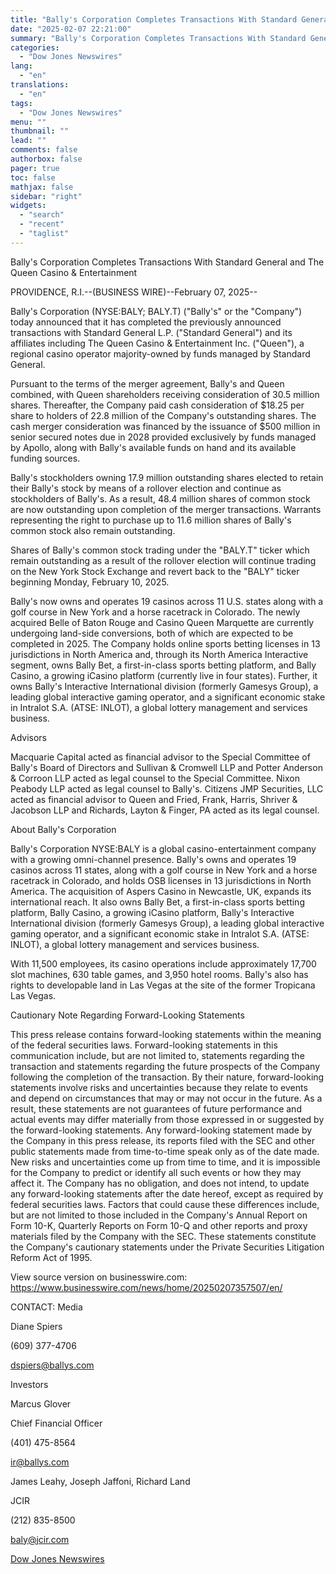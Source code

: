 ```yaml
---
title: "Bally's Corporation Completes Transactions With Standard General and The Queen Casino & Entertainment"
date: "2025-02-07 22:21:00"
summary: "Bally's Corporation Completes Transactions With Standard General and The Queen Casino &amp; EntertainmentPROVIDENCE, R.I.--(BUSINESS WIRE)--February 07, 2025--Bally's Corporation (NYSE:BALY; BALY.T) (\"Bally's\" or the \"Company\") today announced that it has completed the previously announced transactions with Standard General L.P. (\"Standard General\") and its affiliates including The Queen Casino &amp; Entertainment Inc...."
categories:
  - "Dow Jones Newswires"
lang:
  - "en"
translations:
  - "en"
tags:
  - "Dow Jones Newswires"
menu: ""
thumbnail: ""
lead: ""
comments: false
authorbox: false
pager: true
toc: false
mathjax: false
sidebar: "right"
widgets:
  - "search"
  - "recent"
  - "taglist"
---
```


Bally's Corporation Completes Transactions With Standard General and The Queen Casino & Entertainment

PROVIDENCE, R.I.--(BUSINESS WIRE)--February 07, 2025--

Bally's Corporation (NYSE:BALY; BALY.T) ("Bally's" or the "Company") today announced that it has completed the previously announced transactions with Standard General L.P. ("Standard General") and its affiliates including The Queen Casino & Entertainment Inc. ("Queen"), a regional casino operator majority-owned by funds managed by Standard General.

Pursuant to the terms of the merger agreement, Bally's and Queen combined, with Queen shareholders receiving consideration of 30.5 million shares. Thereafter, the Company paid cash consideration of $18.25 per share to holders of 22.8 million of the Company's outstanding shares. The cash merger consideration was financed by the issuance of $500 million in senior secured notes due in 2028 provided exclusively by funds managed by Apollo, along with Bally's available funds on hand and its available funding sources.

Bally's stockholders owning 17.9 million outstanding shares elected to retain their Bally's stock by means of a rollover election and continue as stockholders of Bally's. As a result, 48.4 million shares of common stock are now outstanding upon completion of the merger transactions. Warrants representing the right to purchase up to 11.6 million shares of Bally's common stock also remain outstanding.

Shares of Bally's common stock trading under the "BALY.T" ticker which remain outstanding as a result of the rollover election will continue trading on the New York Stock Exchange and revert back to the "BALY" ticker beginning Monday, February 10, 2025.

Bally's now owns and operates 19 casinos across 11 U.S. states along with a golf course in New York and a horse racetrack in Colorado. The newly acquired Belle of Baton Rouge and Casino Queen Marquette are currently undergoing land-side conversions, both of which are expected to be completed in 2025. The Company holds online sports betting licenses in 13 jurisdictions in North America and, through its North America Interactive segment, owns Bally Bet, a first-in-class sports betting platform, and Bally Casino, a growing iCasino platform (currently live in four states). Further, it owns Bally's Interactive International division (formerly Gamesys Group), a leading global interactive gaming operator, and a significant economic stake in Intralot S.A. (ATSE: INLOT), a global lottery management and services business.

Advisors

Macquarie Capital acted as financial advisor to the Special Committee of Bally's Board of Directors and Sullivan & Cromwell LLP and Potter Anderson & Corroon LLP acted as legal counsel to the Special Committee. Nixon Peabody LLP acted as legal counsel to Bally's. Citizens JMP Securities, LLC acted as financial advisor to Queen and Fried, Frank, Harris, Shriver & Jacobson LLP and Richards, Layton & Finger, PA acted as its legal counsel.

About Bally's Corporation

Bally's Corporation NYSE:BALY is a global casino-entertainment company with a growing omni-channel presence. Bally's owns and operates 19 casinos across 11 states, along with a golf course in New York and a horse racetrack in Colorado, and holds OSB licenses in 13 jurisdictions in North America. The acquisition of Aspers Casino in Newcastle, UK, expands its international reach. It also owns Bally Bet, a first-in-class sports betting platform, Bally Casino, a growing iCasino platform, Bally's Interactive International division (formerly Gamesys Group), a leading global interactive gaming operator, and a significant economic stake in Intralot S.A. (ATSE: INLOT), a global lottery management and services business.

With 11,500 employees, its casino operations include approximately 17,700 slot machines, 630 table games, and 3,950 hotel rooms. Bally's also has rights to developable land in Las Vegas at the site of the former Tropicana Las Vegas.

Cautionary Note Regarding Forward-Looking Statements

This press release contains forward-looking statements within the meaning of the federal securities laws. Forward-looking statements in this communication include, but are not limited to, statements regarding the transaction and statements regarding the future prospects of the Company following the completion of the transaction. By their nature, forward-looking statements involve risks and uncertainties because they relate to events and depend on circumstances that may or may not occur in the future. As a result, these statements are not guarantees of future performance and actual events may differ materially from those expressed in or suggested by the forward-looking statements. Any forward-looking statement made by the Company in this press release, its reports filed with the SEC and other public statements made from time-to-time speak only as of the date made. New risks and uncertainties come up from time to time, and it is impossible for the Company to predict or identify all such events or how they may affect it. The Company has no obligation, and does not intend, to update any forward-looking statements after the date hereof, except as required by federal securities laws. Factors that could cause these differences include, but are not limited to those included in the Company's Annual Report on Form 10-K, Quarterly Reports on Form 10-Q and other reports and proxy materials filed by the Company with the SEC. These statements constitute the Company's cautionary statements under the Private Securities Litigation Reform Act of 1995.

View source version on businesswire.com: https://www.businesswire.com/news/home/20250207357507/en/

CONTACT: Media

Diane Spiers

(609) 377-4706

dspiers@ballys.com

Investors

Marcus Glover

Chief Financial Officer

(401) 475-8564

ir@ballys.com

James Leahy, Joseph Jaffoni, Richard Land

JCIR

(212) 835-8500

baly@jcir.com

[Dow Jones Newswires](https://www.tradingview.com/news/DJN_DN20250207006854:0/)
